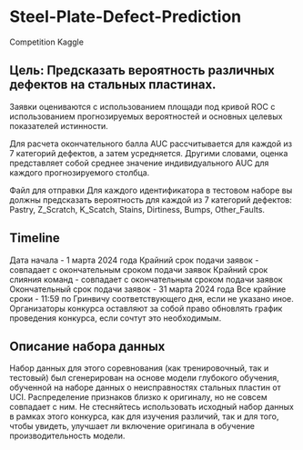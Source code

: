 # Steel-Plate-Defect-Prediction
Competition Kaggle
## Цель: Предсказать вероятность различных дефектов на стальных пластинах.
Заявки оцениваются с использованием площади под кривой ROC с использованием прогнозируемых вероятностей и основных целевых показателей истинности.

Для расчета окончательного балла AUC рассчитывается для каждой из 7 категорий дефектов, а затем усредняется. Другими словами, оценка представляет собой среднее значение индивидуального AUC для каждого прогнозируемого столбца.

Файл для отправки
Для каждого идентификатора в тестовом наборе вы должны предсказать вероятность для каждой из 7 категорий дефектов: Pastry, Z_Scratch, K_Scatch, Stains, Dirtiness, Bumps, Other_Faults.

## Timeline
Дата начала - 1 марта 2024 года
Крайний срок подачи заявок - совпадает с окончательным сроком подачи заявок
Крайний срок слияния команд - совпадает с окончательным сроком подачи заявок
Окончательный срок подачи заявок - 31 марта 2024 года
Все крайние сроки - 11:59 по Гринвичу соответствующего дня, если не указано иное. Организаторы конкурса оставляют за собой право обновлять график проведения конкурса, если сочтут это необходимым.

## Описание набора данных
Набор данных для этого соревнования (как тренировочный, так и тестовый) был сгенерирован на основе модели глубокого обучения, обученной на наборе данных о неисправностях стальных пластин от UCI. Распределение признаков близко к оригиналу, но не совсем совпадает с ним. Не стесняйтесь использовать исходный набор данных в рамках этого конкурса, как для изучения различий, так и для того, чтобы увидеть, улучшает ли включение оригинала в обучение производительность модели.
